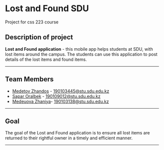 # Lost and Found SDU
  Project for css 223 course 
## Description of project

**Lost and Found application** - this mobile app helps students at SDU, with lost items around the campus. The students can use this application to post details of the           lost items and found items.

---

## Team Members
* [Medetov Zhandos](https://github.com/zhandosmd) - 190103445@stu.sdu.edu.kz 
* [Sapar Oralbek](https://github.com/Or4lbek)   - 190109012@stu.sdu.edu.kz 
* [Medeuova Zhaniya](https://github.com/Medeu-z)- 190103138@stu.sdu.edu.kz
---

## Goal

The goal of the Lost and Found application is to ensure all lost items are returned to their rightful owner in a timely and efficient manner.

---
